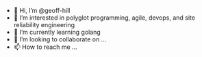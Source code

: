- 👋 Hi, I’m @geoff-hill
- 👀 I’m interested in polyglot programming, agile, devops, and site reliability engineering
- 🌱 I’m currently learning golang
- 💞️ I’m looking to collaborate on ...
- 📫 How to reach me ...

<!---
geoff-hill/geoff-hill is a ✨ special ✨ repository because its `README.md` (this file) appears on your GitHub profile.
You can click the Preview link to take a look at your changes.
--->
